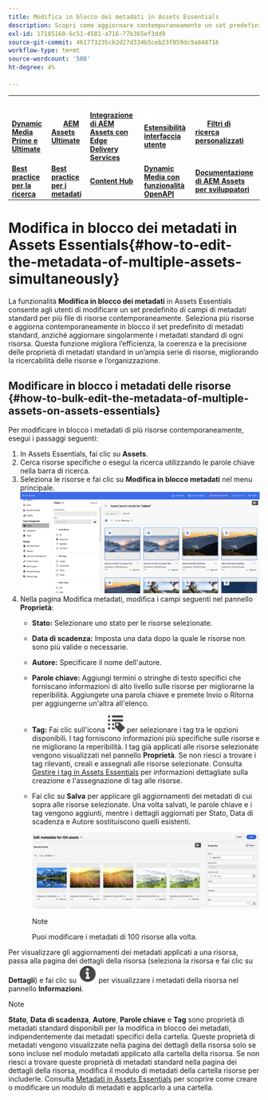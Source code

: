 ```yaml
---
title: Modifica in blocco dei metadati in Assets Essentials
description: Scopri come aggiornare contemporaneamente un set predefinito di campi di metadati standard per più risorse disponibili su Assets Essentials.
exl-id: 17185160-6c51-4581-a716-77b365ef3dd9
source-git-commit: 461773235cb2d27d334b5ceb23f959dc9a848716
workflow-type: tm+mt
source-wordcount: '508'
ht-degree: 4%

---
```



<table>
    <tr>
        <td>
            <img src="assets/new2.gif" width="20px" height="25px" alt="nuovo">
            <a href="https://experienceleague.adobe.com/en/docs/experience-manager-cloud-service/content/assets/dynamicmedia/dm-prime-ultimate"><b>Dynamic Media Prime e Ultimate</b></a>
        </td>
        <td>
            <img src="assets/new2.gif" width="20px" height="25px" alt="nuovo">
            <a href="https://experienceleague.adobe.com/en/docs/experience-manager-cloud-service/content/assets/assets-ultimate-overview"><b>AEM Assets Ultimate</b></a>
        </td>
        <td>
            <img src="assets/new2.gif" width="20px" height="25px" alt="nuovo">
            <a href="http://experienceleague.adobe.com/en/docs/experience-manager-cloud-service/content/assets/integrate-aem-assets-edge-delivery-services"><b>Integrazione di AEM Assets con Edge Delivery Services</b></a>
        </td>
        <td>
            <img src="assets/new2.gif" width="20px" height="25px" alt="nuovo">
            <a href="https://experienceleague.adobe.com/en/docs/experience-manager-cloud-service/content/assets/assets-view/aem-assets-view-ui-extensibility"><b>Estensibilità interfaccia utente</b></a>
        </td>
          <td>
            <img src="assets/new2.gif" width="20px" height="25px" alt="nuovo">
            <a href="https://experienceleague.adobe.com/en/docs/experience-manager-assets-essentials/help/custom-search-filters"><b>Filtri di ricerca personalizzati</b></a>
        </td>
    </tr>
    <tr>
        <td>
            <a href="https://experienceleague.adobe.com/en/docs/experience-manager-cloud-service/content/assets/best-practices/search-best-practices"><b>Best practice per la ricerca</b></a>
        </td>
        <td>
            <a href="https://experienceleague.adobe.com/en/docs/experience-manager-cloud-service/content/assets/best-practices/metadata-best-practices"><b>Best practice per i metadati</b></a>
        </td>
        <td>
            <a href="https://experienceleague.adobe.com/en/docs/experience-manager-cloud-service/content/assets/content-hub/product-overview"><b>Content Hub</b></a>
        </td>
        <td>
            <a href="https://experienceleague.adobe.com/en/docs/experience-manager-cloud-service/content/assets/dynamicmedia/dynamic-media-open-apis/dynamic-media-open-apis-overview"><b>Dynamic Media con funzionalità OpenAPI</b></a>
        </td>
        <td>
            <a href="https://developer.adobe.com/experience-cloud/experience-manager-apis/"><b>Documentazione di AEM Assets per sviluppatori</b></a>
        </td>
    </tr>
</table>

# Modifica in blocco dei metadati in Assets Essentials{#how-to-edit-the-metadata-of-multiple-assets-simultaneously}

La funzionalità **Modifica in blocco dei metadati** in Assets Essentials consente agli utenti di modificare un set predefinito di campi di metadati standard per più file di risorse contemporaneamente. Seleziona più risorse e aggiorna contemporaneamente in blocco il set predefinito di metadati standard, anziché aggiornare singolarmente i metadati standard di ogni risorsa. Questa funzione migliora l’efficienza, la coerenza e la precisione delle proprietà di metadati standard in un’ampia serie di risorse, migliorando la ricercabilità delle risorse e l’organizzazione.

## Modificare in blocco i metadati delle risorse {#how-to-bulk-edit-the-metadata-of-multiple-assets-on-assets-essentials}

Per modificare in blocco i metadati di più risorse contemporaneamente, esegui i passaggi seguenti:

1. In Assets Essentials, fai clic su **Assets**.
1. Cerca risorse specifiche o esegui la ricerca utilizzando le parole chiave nella barra di ricerca.
1. Seleziona le risorse e fai clic su **Modifica in blocco metadati** nel menu principale.
   ![modifica in blocco dei metadati](/help/using/assets/bulk-metadata-edit1.png)
1. Nella pagina Modifica metadati, modifica i campi seguenti nel pannello **Proprietà**:
   * **Stato:** Selezionare uno stato per le risorse selezionate.
   * **Data di scadenza:** Imposta una data dopo la quale le risorse non sono più valide o necessarie.
   * **Autore:** Specificare il nome dell&#39;autore.
   * **Parole chiave:** Aggiungi termini o stringhe di testo specifici che forniscano informazioni di alto livello sulle risorse per migliorarne la reperibilità. Aggiungete una parola chiave e premete Invio o Ritorna per aggiungerne un&#39;altra all&#39;elenco.
   * **Tag:** Fai clic sull&#39;icona ![tag](/help/using/assets/tags-icon.svg) per selezionare i tag tra le opzioni disponibili. I tag forniscono informazioni più specifiche sulle risorse e ne migliorano la reperibilità. I tag già applicati alle risorse selezionate vengono visualizzati nel pannello **Proprietà**. Se non riesci a trovare i tag rilevanti, creali e assegnali alle risorse selezionate. Consulta [Gestire i tag in Assets Essentials](/help/using/tagging-management.md) per informazioni dettagliate sulla creazione e l&#39;assegnazione di tag alle risorse.
   * Fai clic su **Salva** per applicare gli aggiornamenti dei metadati di cui sopra alle risorse selezionate. Una volta salvati, le parole chiave e i tag vengono aggiunti, mentre i dettagli aggiornati per Stato, Data di scadenza e Autore sostituiscono quelli esistenti.

     ![save-bulk-metadata-edit-properties](/help/using/assets/save-bulk-metadata-edit-properties2.png)

     >[!NOTE]
     >
     >Puoi modificare i metadati di 100 risorse alla volta.

Per visualizzare gli aggiornamenti dei metadati applicati a una risorsa, passa alla pagina dei dettagli della risorsa (seleziona la risorsa e fai clic su **Dettagli**) e fai clic su ![](/help/using/assets/info-icon-solid-black.svg) per visualizzare i metadati della risorsa nel pannello **Informazioni**.

>[!NOTE]
>
>**Stato**, **Data di scadenza**, **Autore**, **Parole chiave** e **Tag** sono proprietà di metadati standard disponibili per la modifica in blocco dei metadati, indipendentemente dai metadati specifici della cartella. Queste proprietà di metadati vengono visualizzate nella pagina dei dettagli della risorsa solo se sono incluse nel modulo metadati applicato alla cartella della risorsa. Se non riesci a trovare queste proprietà di metadati standard nella pagina dei dettagli della risorsa, modifica il modulo di metadati della cartella risorse per includerle. Consulta [Metadati in Assets Essentials](/help/using/metadata.md) per scoprire come creare o modificare un modulo di metadati e applicarlo a una cartella.
